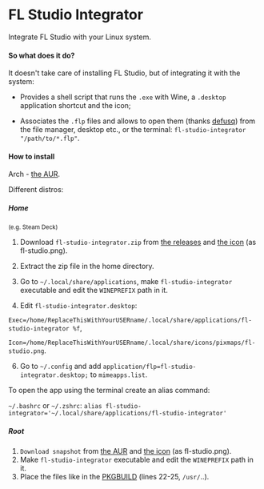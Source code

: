 # FL Studio Integrator
Integrate FL Studio with your Linux system.

#### So what does it do?
It doesn't take care of installing FL Studio, but of integrating it with the system:

- Provides a shell script that runs the `.exe` with Wine, a `.desktop` application shortcut and the icon;

- Associates the `.flp` files and allows to open them (thanks [defusq](https://aur.archlinux.org/packages/vtfedit)) from the file manager, desktop etc., or the terminal: `fl-studio-integrator "/path/to/*.flp"`.

#### How to install

Arch - [the AUR](https://aur.archlinux.org/packages/fl-studio-integrator).

Different distros:
##### Home

<sup>(e.g. Steam Deck)</sup>

1. Download `fl-studio-integrator.zip` from [the releases](https://github.com/begin-theadventure/fl-studio-integrator-linux/releases/latest) and [the icon](https://image-line.com/wp-content/themes/intracto/build/images/fl-header-logo.png) (as fl-studio.png).

2. Extract the zip file in the home directory.

3. Go to `~/.local/share/applications`, make `fl-studio-integrator` executable and edit the `WINEPREFIX` path in it.

4. Edit `fl-studio-integrator.desktop`:

`Exec=/home/ReplaceThisWithYourUSERname/.local/share/applications/fl-studio-integrator %f`,

`Icon=/home/ReplaceThisWithYourUSERname/.local/share/icons/pixmaps/fl-studio.png`.

6. Go to `~/.config` and add `application/flp=fl-studio-integrator.desktop;` to `mimeapps.list`.

To open the app using the terminal create an alias command:

`~/.bashrc` or `~/.zshrc`: `alias fl-studio-integrator='~/.local/share/applications/fl-studio-integrator'`

##### Root
1. `Download snapshot` from [the AUR](https://aur.archlinux.org/packages/fl-studio-integrator) and [the icon](https://image-line.com/wp-content/themes/intracto/build/images/fl-header-logo.png) (as fl-studio.png).
2. Make `fl-studio-integrator` executable and edit the `WINEPREFIX` path in it.
3. Place the files like in the [PKGBUILD](https://aur.archlinux.org/cgit/aur.git/tree/PKGBUILD?h=fl-studio-integrator#n22) (lines 22-25, `/usr/`..).

